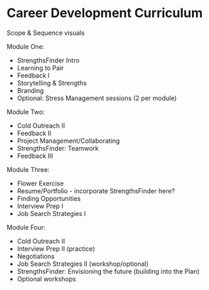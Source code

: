 # Career Development Curriculum

Scope & Sequence visuals

Module One:

* StrengthsFinder Intro
* Learning to Pair
* Feedback I
* Storytelling & Strengths
* Branding
* Optional: Stress Management sessions (2 per module)

Module Two:

* Cold Outreach II
* Feedback II
* Project Management/Collaborating
* StrengthsFinder: Teamwork
* Feedback III

Module Three:

* Flower Exercise
* Resume/Portfolio - incorporate StrengthsFinder here?
* Finding Opportunities
* Interview Prep I
* Job Search Strategies I

Module Four:

* Cold Outreach II
* Interview Prep II (practice)
* Negotiations
* Job Search Strategies II (workshop/optional)
* StrengthsFinder: Envisioning the future (building into the Plan)
* Optional workshops

